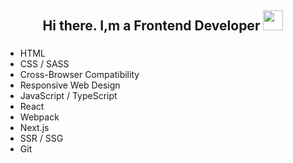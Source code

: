 <h2 align="center">Hi there. I,m a Frontend Developer
<img src="https://github.com/blackcater/blackcater/raw/main/images/Hi.gif" height="32"/></h2>
<h3 align="center"></h3>
<ul>
  <li>HTML</li>
  <li>CSS / SASS</li>
  <li>Cross-Browser Compatibility</li>
  <li>Responsive Web Design</li>
  <li>JavaScript / TypeScript</li>
  <li>React</li>
  <li>Webpack</li>
  <li>Next.js</li>
  <li>SSR / SSG</li>
  <li>Git</li>
</ul>
<h2></h2>
